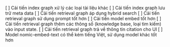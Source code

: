 [ ] Cải tiến index graph xử lý các loại tài liệu khác
[ ] Cải tiến index graph lưu trữ meta data
[ ] Cải tiến retrieval graph áp dụng hybrid search
[ ] Cải tiến retrieval graph sử dụng prompt tốt hơn
[ ] Cải tiến model embed tốt hơn
[ ] Cải tiến retrieval graph thêm các thông số (knowledge base, loại tìm kiếm) vào input state.
[ ] Cải tiến retrieval graph trả về thông tin citation cho UI
[ ] Model nomic-embed-text có thể kém tiếng Việt, sử dụng model khác tốt hơn